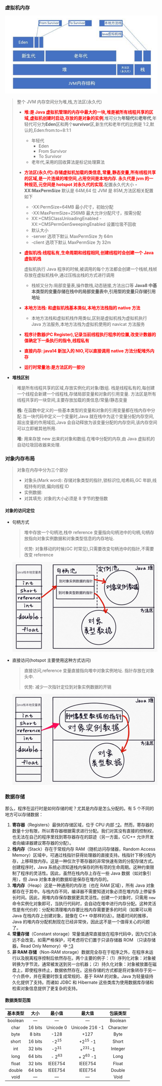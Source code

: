 ### 虚拟机内存

![image-20200420092646642](../../img/image-20200420092646642.png)

> 整个 JVM 内存空间分为堆,栈,方法区(永久代)
>
> - <font color="red">**堆:是 Java 虚拟机管理的内存中最大的一块,堆是被所有线程共享的区域,虚拟机创建时启动,存放的是对象的实例**</font>,堆可分为**年轻代**和**老年代**,年轻代可分为**Eden**区和两个**survivor**区,新生代和老年代的比例是 1:2,默认的,Eden:from:to=8:1:1
>
>   - 年轻代
>     - Eden
>     - From Survivor
>     - To Survivor
>   - 老年代,采用的回收算法是标记处理算法
>
> - <font color="red">**方法区(永久代):存储虚拟机加载的类信息,常量,静态变量,所有线程共享的区域,是一片连续的堆空间,占用空间是本地内存. 永久代是 jvm 的一种规范,元空间是 hotspot 对永久代的实现.**</font>配置永久代大小 **-XX:MaxPermSize** 默认是 64M,64 位 JVM 是 85M,方法区相关配置如下
>
>   - -XX:PermSize=64MB 最小尺寸，初始分配
>   - -XX:MaxPermSize=256MB 最大允许分配尺寸，按需分配
>   - XX:+CMSClassUnloadingEnabled -XX:+CMSPermGenSweepingEnabled 设置垃圾不回收
>   - 默认大小
>   - -server 选项下默认 MaxPermSize 为 64m
>   - -client 选项下默认 MaxPermSize 为 32m
>
> - <font color="red">**虚拟机栈:线程私有,生命周期和线程相同,创建线程时会创建一个 Java 虚拟机栈**</font>
>
>   虚拟机执行 Java 程序的时候,被调用的每个方法都会创建一个栈帧,栈帧存放在虚拟机栈中,通过压栈出栈的方式进行调用
>
>   - 栈帧又分为:局部变量表,操作数栈,动态链接,方法出口等 **Java8 中基本类型的变量存储在栈中的局部变量表中,引用型的变量只存储引用地址**
>
> - <font color="red">**本地方法栈: 和虚拟机栈基本类似,本地方法栈指的 native 方法**</font>
>
>   - 本地方法栈和虚拟机栈作用类似,区别是虚拟机栈为虚拟机执行 Java 方法服务,本地方法栈为虚拟机使用的 navicat 方法服务
>
> - <font color="red">**程序计数器(PC Register),记录当前线程执行程序的位置,改变计数器的值确定下一条执行的指令,线程私有**</font>
>
> - <font color="red">**直接内存: java14 新加入的 NIO,可以直接调用 native 方法分配堆外内存**</font>
>
> - <font color="red">**运行时常量池:是方法区的一部分**</font>

- **堆栈区别**

> 堆是所有线程共享的区域,存放实例化的对象/数组.
> 栈是线程私有的,每创建一个线程会新建一个线程栈,存储局部变量和对象的引用变量.
> 方法区是所有线程共享的一块空间,主要存放加载的类信息/常量/静态变量
>
> **栈:** 在函数中定义的一些基本类型的变量和对象的引用变量都在栈内存中分配.当一块代码中定义一个变量时,Java 就在栈中为这个变量分配内存空间,超出变量的作用域后,Java 会自动释放为该变量分配的内存空间,该内存空间可以立即被其他所用.
>
> **堆:** 用来存放 new 出来的对象和数组.在堆中分配的内存,由 Java 虚拟机的自动垃圾回收器来处理.

### 对象内存布局

> 对象在内存中分为三个部分
>
> - 对象头(Mark word): 存储对象类型的指针,锁标识位,哈希码,GC 年龄,线程持有的锁,偏向线程 ID
> - 实例数据:
> - 对其填充: 对象的大小必须是 8 字节的整倍数

#### 对象的访问定位

- 句柄方式

  > 堆中存放一个句柄池,栈中 reference 变量指向句柄池中的句柄,句柄存放指向对象实例数据和对象类型信息的内存地址.
  >
  > 优势: 对象移动的时候(GC 时常见),只需要改变句柄池中的指针,不需要改变 reference

  ![](../../img/对象的访问定位_句柄访问.png)

- 直接访问(hotspot 主要使用这种方式访问)

  > 直接访问,reference 变量直接指向堆中对象实例地址. 指针存放在对象头中.
  >
  > 优势: 减少一次指针定位到对象实例数据的开销

  ![](../../img/对象的访问定位_直接指针访问.png)

### 数据存储

那么，程序在运行时是如何存储的呢？尤其是内存是怎么分配的。有 5 个不同的地方可以存储数据：

1. **寄存器**（Registers）最快的存储区域，位于 CPU 内部 [^2](https://lingcoder.gitee.io/onjava8/#/大多数微处理器芯片都有额外的高速缓冲存储器，但这是按照传统存储器而不是寄存器。)。然而，寄存器的数量十分有限，所以寄存器根据需求进行分配。我们对其没有直接的控制权，也无法在自己的程序里找到寄存器存在的踪迹（另一方面，C/C++ 允许开发者向编译器建议寄存器的分配）。
2. **栈内存**（Stack）存在于常规内存 RAM（随机访问存储器，Random Access Memory）区域中，可通过栈指针获得处理器的直接支持。栈指针下移分配内存，上移释放内存。这是一种仅次于寄存器的非常快速有效的分配存储方式。创建程序时，Java 系统必须知道栈内保存的所有项的生命周期。这种约束限制了程序的灵活性。因此，虽然在栈内存上存在一些 Java 数据（如对象引用），但 Java 对象本身的数据却是保存在堆内存的。
3. **堆内存**（Heap）这是一种通用的内存池（也在 RAM 区域），所有 Java 对象都存在于其中。与栈内存不同，编译器不需要知道对象必须在堆内存上停留多长时间。因此，用堆内存保存数据更具灵活性。创建一个对象时，只需用 `new` 命令实例化对象即可，当执行代码时，会自动在堆中进行内存分配。这种灵活性是有代价的：分配和清理堆内存要比栈内存需要更多的时间（如果可以用 Java 在栈内存上创建对象，就像在 C++ 中那样的话）。随着时间的推移，Java 的堆内存分配机制现在已经非常快，因此这不是一个值得关心的问题了。
4. **常量存储**（Constant storage）常量值通常直接放在程序代码中，因为它们永远不会改变。如需严格保护，可考虑将它们置于只读存储器 ROM （只读存储器，Read Only Memory）中 [^3](https://lingcoder.gitee.io/onjava8/#/一个例子是字符串常量池。所有文字字符串和字符串值常量表达式都会自动放入特殊的静态存储中)
5. **非 RAM 存储**（Non-RAM storage）数据完全存在于程序之外，在程序未运行以及脱离程序控制后依然存在。两个主要的例子：（1）序列化对象：对象被转换为字节流，通常被发送到另一台机器；（2）持久化对象：对象被放置在磁盘上，即使程序终止，数据依然存在。这些存储的方式都是将对象转存于另一个介质中，并在需要时恢复成常规的、基于 RAM 的对象。Java 为轻量级持久化提供了支持。而诸如 JDBC 和 Hibernate 这些类库为使用数据库存储和检索对象信息提供了更复杂的支持。

#### 数据类型范围

| 基本类型 |  大小   |      最小值      |       最大值        | 包装类型  |
| :------: | :-----: | :--------------: | :-----------------: | :-------: |
| boolean  |    —    |        —         |          —          |  Boolean  |
|   char   | 16 bits |    Unicode 0     |   Unicode 216 -1    | Character |
|   byte   | 8 bits  |       -128       |        +127         |   Byte    |
|  short   | 16 bits | -2<sup>15</sup>  | +2<sup>15</sup> -1  |   Short   |
|   int    | 32 bits | -2<sup>31</sup>  |  +<sup>231</sup>-1  |  Integer  |
|   long   | 64 bits | - 2<sup>63</sup> | + 2<sup>63</sup> -1 |   Long    |
|  float   | 32 bits |     IEEE754      |       IEEE754       |   Float   |
|  double  | 64 bits |     IEEE754      |       IEEE754       |  Double   |
|   void   |    —    |        —         |          —          |   Void    |

